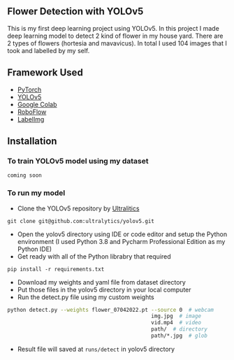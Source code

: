 ## Flower Detection with YOLOv5
This is my first deep learning project using YOLOv5. In this project I made deep learning model to detect 2 kind of flower in my house yard. There are 2 types of flowers (hortesia and mavavicus). In total I used 104 images that I took and labelled by my self.

## Framework Used
- [PyTorch](https://pytorch.org/hub/ultralytics_yolov5/)
- [YOLOv5](https://ultralytics.com/yolov5)
- [Google Colab](https://colab.research.google.com/)
- [RoboFlow](https://roboflow.com/)
- [LabelImg](https://tzutalin.github.io/labelImg/)

## Installation
### To train YOLOv5 model using my dataset
```
coming soon
```

### To run my model
- Clone the YOLOv5 repository by [Ultralitics](https://ultralytics.com/)
```
git clone git@github.com:ultralytics/yolov5.git
```
- Open the yolov5 directory using IDE or code editor and setup the Python environment (I used Python 3.8 and Pycharm Professional Edition as my Python IDE)
- Get ready with all of the Python librabry that required
```
pip install -r requirements.txt
```
- Download my weights and yaml file from dataset directory
- Put those files in the yolov5 directory in your local computer
- Run the detect.py file using my custom weights
```bash
python detect.py --weights flower_07042022.pt --source 0  # webcam
                                              img.jpg  # image
                                              vid.mp4  # video
                                              path/  # directory
                                              path/*.jpg  # glob
```
- Result file will saved at  `runs/detect` in yolov5 directory
